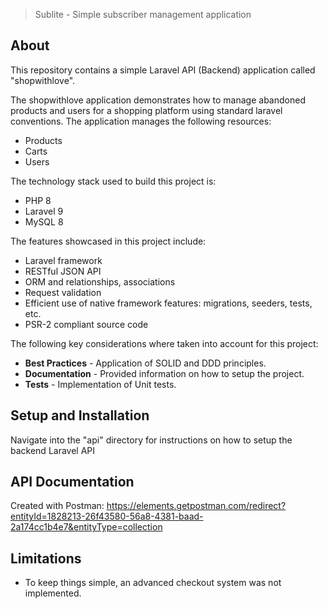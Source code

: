 > Sublite - Simple subscriber management application

## About
This repository contains a simple Laravel API (Backend) application called "shopwithlove".

The shopwithlove application demonstrates how to manage abandoned products and users for a shopping platform using standard laravel conventions. 
The application manages the following resources:
- Products
- Carts
- Users

The technology stack used to build this project is:
- PHP 8
- Laravel 9
- MySQL 8

The features showcased in this project include:
- Laravel framework
- RESTful JSON API
- ORM and relationships, associations
- Request validation
- Efficient use of native framework features: migrations, seeders, tests, etc.
- PSR-2 compliant source code

The following key considerations where taken into account for this project:
- **Best Practices** - Application of SOLID and DDD principles.
- **Documentation** - Provided information on how to setup the project.
- **Tests** - Implementation of Unit tests.

## Setup and Installation
Navigate into the "api" directory for instructions on how to setup the backend Laravel API

## API Documentation

Created with Postman: https://elements.getpostman.com/redirect?entityId=1828213-26f43580-56a8-4381-baad-2a174cc1b4e7&entityType=collection

## Limitations

- To keep things simple, an advanced checkout system was not implemented.
